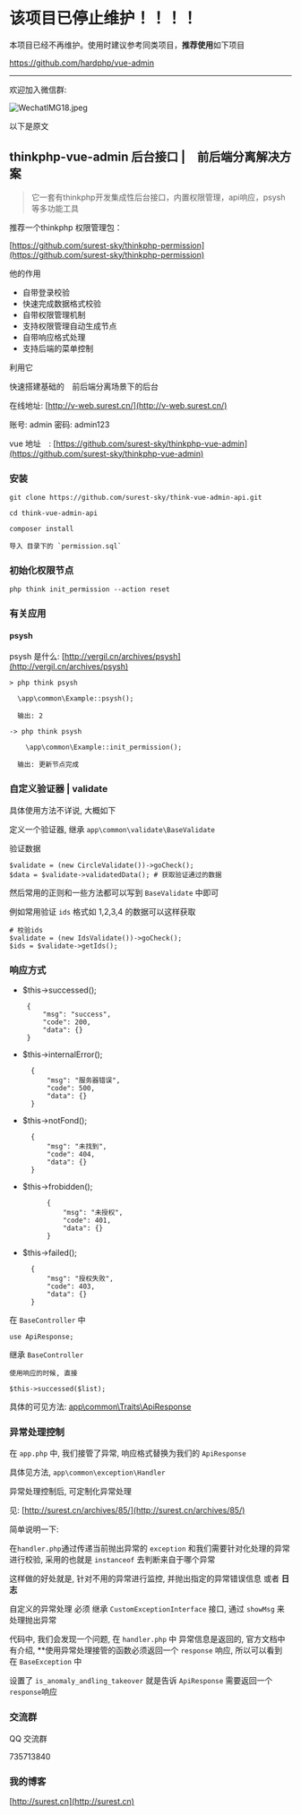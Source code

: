 # 该项目已停止维护！！！！

本项目已经不再维护。使用时建议参考同类项目，**推荐使用**如下项目

https://github.com/hardphp/vue-admin

----------------------------

欢迎加入微信群:

![WechatIMG18.jpeg](https://surest.cn/usr/uploads/2021/03/2515408408.jpeg)

以下是原文

## thinkphp-vue-admin 后台接口 |　前后端分离解决方案

> 它一套有thinkphp开发集成性后台接口，内置权限管理，api响应，psysh等多功能工具

推荐一个thinkphp 权限管理包：

[https://github.com/surest-sky/thinkphp-permission](https://github.com/surest-sky/thinkphp-permission)

他的作用

- 自带登录校验
- 快速完成数据格式校验
- 自带权限管理机制
- 支持权限管理自动生成节点
- 自带响应格式处理
- 支持后端的菜单控制

利用它

快速搭建基础的　前后端分离场景下的后台

在线地址: [http://v-web.surest.cn/](http://v-web.surest.cn/)

账号: admin
密码: admin123

vue 地址　: [https://github.com/surest-sky/thinkphp-vue-admin](https://github.com/surest-sky/thinkphp-vue-admin)

### 安装

    git clone https://github.com/surest-sky/think-vue-admin-api.git
    
    cd think-vue-admin-api
    
    composer install
    
    导入 目录下的 `permission.sql`
    
### 初始化权限节点

    php think init_permission --action reset
    
### 有关应用

#### psysh

psysh 是什么: [http://vergil.cn/archives/psysh](http://vergil.cn/archives/psysh)

    > php think psysh
    
      \app\common\Example::psysh();
      
      输出: 2
      
    -> php think psysh
    
        \app\common\Example::init_permission();
        
      输出: 更新节点完成

### 自定义验证器 | validate

具体使用方法不详说, 大概如下
    
定义一个验证器, 继承  `app\common\validate\BaseValidate`
    
验证数据
    
    $validate = (new CircleValidate())->goCheck();
    $data = $validate->validatedData(); # 获取验证通过的数据
    
然后常用的正则和一些方法都可以写到 `BaseValidate` 中即可

例如常用验证 `ids` 格式如 1,2,3,4 的数据可以这样获取
    
    # 校验ids
    $validate = (new IdsValidate())->goCheck();
    $ids = $validate->getIds();
    

### 响应方式

- $this->successed(); 

       {
           "msg": "success",
           "code": 200,
           "data": {}
       }

- $this->internalError();

        {
            "msg": "服务器错误",
            "code": 500,
            "data": {}
        }

- $this->notFond();

        {
            "msg": "未找到",
            "code": 404,
            "data": {}
        }


- $this->frobidden();

            {
                "msg": "未授权",
                "code": 401,
                "data": {}
            }


- $this->failed();

        {
            "msg": "授权失败",
            "code": 403,
            "data": {}
        }
    
在 `BaseController` 中
    
    use ApiResponse;
    
继承  `BaseController`
    
    使用响应的时候, 直接
    
    $this->successed($list);
    
具体的可见方法: [app\common\Traits\ApiResponse](https://github.com/surest-sky/think-vue-admin-api/blob/master/application/common/Traits/ApiResponse.php)

### 异常处理控制
    
在 `app.php` 中, 我们接管了异常, 响应格式替换为我们的 `ApiResponse`

具体见方法, `app\common\exception\Handler`

异常处理控制后, 可定制化异常处理

见: [http://surest.cn/archives/85/](http://surest.cn/archives/85/) 


简单说明一下:

在`handler.php`通过传递当前抛出异常的 `exception` 和我们需要针对化处理的异常进行校验, 采用的也就是 `instanceof` 去判断来自于哪个异常

这样做的好处就是, 针对不用的异常进行监控, 并抛出指定的异常错误信息 或者 **日志** 

自定义的异常处理 必须 继承 `CustomExceptionInterface` 接口, 通过 `showMsg` 来处理抛出异常

代码中, 我们会发现一个问题, 在 `handler.php` 中 异常信息是返回的, 官方文档中有介绍, **使用异常处理接管的函数必须返回一个 `response` 响应, 所以可以看到 在 `BaseException` 中

设置了 `is_anomaly_andling_takeover` 就是告诉 `ApiResponse` 需要返回一个`response`响应



### 交流群

QQ 交流群

735713840

### 我的博客

[http://surest.cn](http://surest.cn)
    



